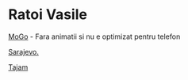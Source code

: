 # Ratoi Vasile

[MoGo](https://ratoivasile.github.io/mogo/ "MoGo") - Fara animatii si nu e optimizat pentru telefon

[Sarajevo.](https://ratoivasile.github.io/sarajevo/ "sarajevo.")

[Tajam](https://ratoivasile.github.io/tajam/ "tajam")
